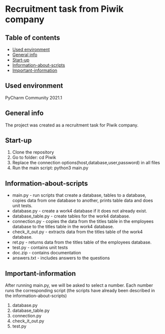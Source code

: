 # Recruitment task from Piwik company
## Table of contents
* [Used environment](#used-environment)
* [General info](#general-info)
* [Start-up](#start-up)
* [Information-about-scripts](#information)
* [Important-information](#begin)
## Used environment
PyCharm Community 2021.1
## General info
The project was created as a recruitment task for Piwik company.
## Start-up
1. Clone the repository
2. Go to folder: cd Piwik
3. Replace the connection options(host,database,user,password) in all files
4. Run the main script: python3 main.py
## Information-about-scripts
* main.py - run scripts that create a database, tables to a database, copies data from one database to
    another, prints table data and does unit tests.
* database.py - create a work4 database if it does not already exist.
* database_table.py - create tables for the work4 database.
* connection.py - copies the data from the titles table in the employees database to the titles table in the work4 database.
* check_it_out.py - extracts data from the titles table of the work4 database.
* ret.py - returns data from the titles table of the employees database.
* test.py - contains unit tests
* doc.zip - contains documentation
* answers.txt - includes answers to the questions
## Important-information
After running main.py, we will be asked to select a number. Each number runs the corresponding script (the scripts have already been described in the information-about-scripts)
1. database.py
2. database_table.py
3. connection.py
4. check_it_out.py
5. test.py
